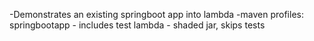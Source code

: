 -Demonstrates an existing springboot app into lambda
-maven profiles:
  springbootapp - includes test
  lambda - shaded jar, skips tests
